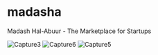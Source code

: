 # madasha
Madash Hal-Abuur - The Marketplace for Startups

![Capture3](https://user-images.githubusercontent.com/35539073/147371343-eeeafdda-6cc2-4b66-b103-79eb4f4b11be.PNG)
![Capture6](https://user-images.githubusercontent.com/35539073/147371348-342e0901-76f0-4b8e-bce9-c3bccf67cf23.PNG)
![Capture5](https://user-images.githubusercontent.com/35539073/147371347-03f422e2-1db1-41a7-aad6-ea1f8f08258c.PNG)


